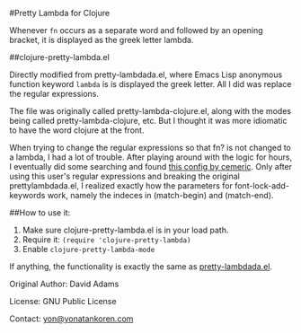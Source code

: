 #Pretty Lambda for Clojure

Whenever `fn` occurs as a separate word and followed by an opening bracket, it is displayed as the greek letter lambda.

##clojure-pretty-lambda.el

Directly modified from pretty-lambdada.el, where Emacs Lisp anonymous function keyword `lambda` is is displayed the greek letter.
All I did was replace the regular expressions.

The file was originally called pretty-lambda-clojure.el, along with the modes being called pretty-lambda-clojure, etc. But I thought
it was more idiomatic to have the word clojure at the front.

When trying to change the regular expressions so that fn? is not changed to a lambda, I had a lot of trouble. After playing around with the logic for hours,
I eventually did some searching and found [this config by cemeric](https://github.com/cemerick/.emacs.d#pretty-lambda-and-co). Only after using this user's regular expressions and
breaking the original prettylambdada.el, I realized exactly how the parameters for font-lock-add-keywords work, namely the indeces in (match-begin) and (match-end).

##How to use it:

1. Make sure clojure-pretty-lambda.el is in your load path.
2. Require it: `(require 'clojure-pretty-lambda)`
3. Enable `clojure-pretty-lambda-mode`

If anything, the functionality is exactly the same as
[pretty-lambdada.el](http://www.emacswiki.org/emacs/pretty-lambdada.el).

Original Author: David Adams

License: GNU Public License

Contact: yon@yonatankoren.com
